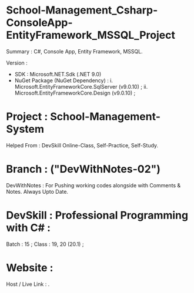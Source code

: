 # School-Management_Csharp-ConsoleApp-EntityFramework_MSSQL_Project
Summary : C#, Console App, Entity Framework, MSSQL.

Version :
- SDK : Microsoft.NET.Sdk (.NET 9.0)
- NuGet Package (NuGet Dependency) :
    i. Microsoft.EntityFrameworkCore.SqlServer (v9.0.10) ;
    ii. Microsoft.EntityFrameworkCore.Design (v9.0.10) ;


# Project : School-Management-System
Helped From : DevSkill Online-Class, Self-Practice, Self-Study.


# Branch : ("DevWithNotes-02")
DevWithNotes : For Pushing working codes alongside with Comments & Notes. Always Upto Date. 


# DevSkill : Professional Programming with C# :
Batch : 15 ;
Class : 19, 20 (20.1) ;


# Website :
Host / Live Link : .
